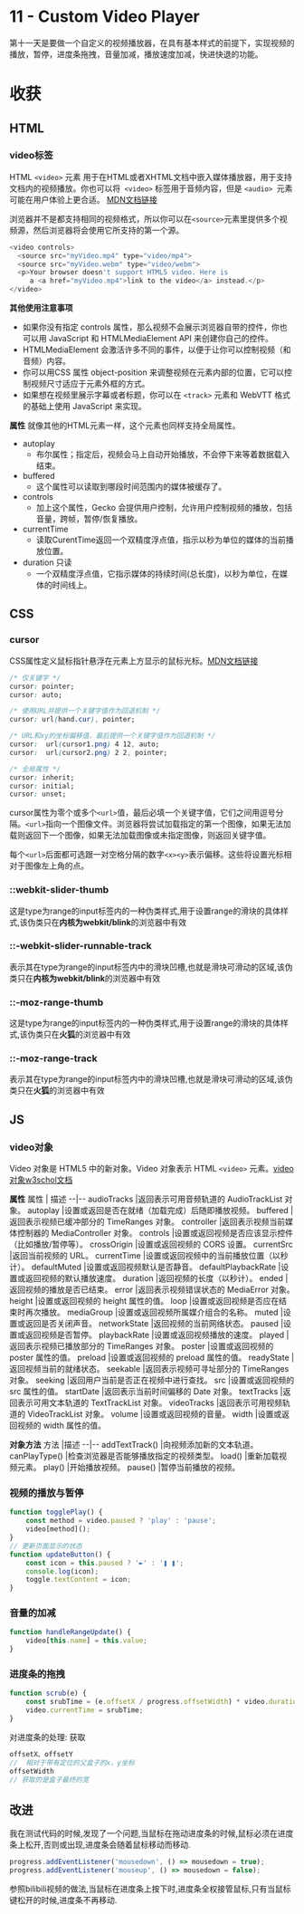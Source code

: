 # 11 - Custom Video Player
第十一天是要做一个自定义的视频播放器，在具有基本样式的前提下，实现视频的播放，暂停，进度条拖拽，音量加减，播放速度加减，快进快退的功能。

# 收获
## HTML
### video标签
HTML `<video>` 元素 用于在HTML或者XHTML文档中嵌入媒体播放器，用于支持文档内的视频播放。你也可以将` <video>`  标签用于音频内容，但是 `<audio> `元素可能在用户体验上更合适。 
[MDN文档链接](https://developer.mozilla.org/zh-CN/docs/Web/HTML/Element/video)

浏览器并不是都支持相同的视频格式，所以你可以在` <source> `元素里提供多个视频源，然后浏览器将会使用它所支持的第一个源。
```js
<video controls>
  <source src="myVideo.mp4" type="video/mp4">
  <source src="myVideo.webm" type="video/webm">
  <p>Your browser doesn't support HTML5 video. Here is
     a <a href="myVideo.mp4">link to the video</a> instead.</p>
</video>
```

**其他使用注意事项**
- 如果你没有指定 controls 属性，那么视频不会展示浏览器自带的控件，你也可以用 JavaScript 和 HTMLMediaElement API 来创建你自己的控件。
- HTMLMediaElement 会激活许多不同的事件，以便于让你可以控制视频（和音频）内容。
- 你可以用CSS 属性 object-position 来调整视频在元素内部的位置，它可以控制视频尺寸适应于元素外框的方式。
- 如果想在视频里展示字幕或者标题，你可以在 `<track>` 元素和 WebVTT 格式的基础上使用 JavaScript 来实现。

**属性**
就像其他的HTML元素一样，这个元素也同样支持全局属性。
- autoplay
  - 布尔属性；指定后，视频会马上自动开始播放，不会停下来等着数据载入结束。
- buffered
  - 这个属性可以读取到哪段时间范围内的媒体被缓存了。
- controls
  - 加上这个属性，Gecko 会提供用户控制，允许用户控制视频的播放，包括音量，跨帧，暂停/恢复播放。
- currentTime
  - 读取CurentTime返回一个双精度浮点值，指示以秒为单位的媒体的当前播放位置。
- duration 只读
  - 一个双精度浮点值，它指示媒体的持续时间(总长度)，以秒为单位，在媒体的时间线上。
  
## CSS
### cursor
CSS属性定义鼠标指针悬浮在元素上方显示的鼠标光标。[MDN文档链接](https://developer.mozilla.org/zh-CN/docs/Web/CSS/cursor)

```css
/* 仅关键字 */
cursor: pointer;
cursor: auto;

/* 使用URL并提供一个关键字值作为回退机制 */
cursor: url(hand.cur), pointer;

/* URL和xy的坐标偏移值，最后提供一个关键字值作为回退机制 */
cursor:  url(cursor1.png) 4 12, auto;
cursor:  url(cursor2.png) 2 2, pointer;

/* 全局属性 */
cursor: inherit;
cursor: initial;
cursor: unset;
```
cursor属性为零个或多个`<url>`值，最后必填一个关键字值，它们之间用逗号分隔。`<url>`指向一个图像文件。浏览器将尝试加载指定的第一个图像，如果无法加载则返回下一个图像，如果无法加载图像或未指定图像，则返回关键字值。

每个`<url>`后面都可选跟一对空格分隔的数字`<x><y>`表示偏移。这些将设置光标相对于图像左上角的点。

### ::webkit-slider-thumb
这是type为range的input标签内的一种伪类样式,用于设置range的滑块的具体样式,该伪类只在**内核为webkit/blink**的浏览器中有效

### ::-webkit-slider-runnable-track
表示其在type为range的input标签内中的滑块凹槽,也就是滑块可滑动的区域,该伪类只在**内核为webkit/blink**的浏览器中有效

### ::-moz-range-thumb
这是type为range的input标签内的一种伪类样式,用于设置range的滑块的具体样式,该伪类只在**火狐**的浏览器中有效
### ::-moz-range-track
表示其在type为range的input标签内中的滑块凹槽,也就是滑块可滑动的区域,该伪类只在**火狐**的浏览器中有效
## JS

### video对象
Video 对象是 HTML5 中的新对象。Video 对象表示 HTML `<video>` 元素。[video对象w3schol文档](https://www.w3school.com.cn/jsref/dom_obj_video.asp)

**属性**
属性 | 描述
--|--
audioTracks	|返回表示可用音频轨道的 AudioTrackList 对象。
autoplay	|设置或返回是否在就绪（加载完成）后随即播放视频。
buffered	|返回表示视频已缓冲部分的 TimeRanges 对象。
controller	|返回表示视频当前媒体控制器的 MediaController 对象。
controls	|设置或返回视频是否应该显示控件（比如播放/暂停等）。
crossOrigin	|设置或返回视频的 CORS 设置。
currentSrc	|返回当前视频的 URL。
currentTime	|设置或返回视频中的当前播放位置（以秒计）。
defaultMuted	|设置或返回视频默认是否静音。
defaultPlaybackRate	|设置或返回视频的默认播放速度。
duration	|返回视频的长度（以秒计）。
ended	|返回视频的播放是否已结束。
error	|返回表示视频错误状态的 MediaError 对象。
height	|设置或返回视频的 height 属性的值。
loop	|设置或返回视频是否应在结束时再次播放。
mediaGroup	|设置或返回视频所属媒介组合的名称。
muted	|设置或返回是否关闭声音。
networkState	|返回视频的当前网络状态。
paused	|设置或返回视频是否暂停。
playbackRate	|设置或返回视频播放的速度。
played	|返回表示视频已播放部分的 TimeRanges 对象。
poster	|设置或返回视频的 poster 属性的值。
preload	|设置或返回视频的 preload 属性的值。
readyState	|返回视频当前的就绪状态。
seekable	|返回表示视频可寻址部分的 TimeRanges 对象。
seeking	|返回用户当前是否正在视频中进行查找。
src	|设置或返回视频的 src 属性的值。
startDate	|返回表示当前时间偏移的 Date 对象。
textTracks	|返回表示可用文本轨道的 TextTrackList 对象。
videoTracks	|返回表示可用视频轨道的 VideoTrackList 对象。
volume	|设置或返回视频的音量。
width	|设置或返回视频的 width 属性的值。

**对象方法**
方法	|描述
--|--
addTextTrack()	|向视频添加新的文本轨道。
canPlayType()	|检查浏览器是否能够播放指定的视频类型。
load()	|重新加载视频元素。
play()	|开始播放视频。
pause()	|暂停当前播放的视频。


### 视频的播放与暂停
```js
function togglePlay() {
    const method = video.paused ? 'play' : 'pause';
    video[method]();
}
// 更新页面显示的状态
function updateButton() {
    const icon = this.paused ? '►' : '❚ ❚';
    console.log(icon);
    toggle.textContent = icon;
}
```
### 音量的加减
```js
function handleRangeUpdate() {
    video[this.name] = this.value;
}
```
### 进度条的拖拽
```js
function scrub(e) {
    const srubTime = (e.offsetX / progress.offsetWidth) * video.duration;
    video.currentTime = srubTime;
}
```

对进度条的处理:
获取
```js
offsetX、offsetY
//  相对于带有定位的父盒子的x，y坐标 
offsetWidth
// 获取的是盒子最终的宽
```

## 改进
我在测试代码的时候,发现了一个问题,当鼠标在拖动进度条的时候,鼠标必须在进度条上松开,否则或出现,进度条会随着鼠标移动而移动.
```js
progress.addEventListener('mousedown', () => mousedown = true);
progress.addEventListener('mouseup', () => mousedown = false);
```
参照bilibili视频的做法,当鼠标在进度条上按下时,进度条全权接管鼠标,只有当鼠标键松开的时候,进度条不再移动.
